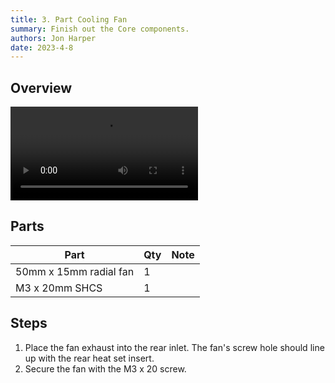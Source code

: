 ```yaml
---
title: 3. Part Cooling Fan
summary: Finish out the Core components.
authors: Jon Harper
date: 2023-4-8
---
```


## Overview

<video controls="">
  <source src="https://jon-harper.github.io/E34M1/assets/vid/rear.mp4" type="video/mp4">
</video>

## Parts

| Part | Qty | Note |
|---|---|---|
| 50mm x 15mm radial fan | 1 | |
| M3 x 20mm SHCS | 1 | |

## Steps

1. Place the fan exhaust into the rear inlet. The fan's screw hole should line up with the rear heat set insert.
2. Secure the fan with the M3 x 20 screw.